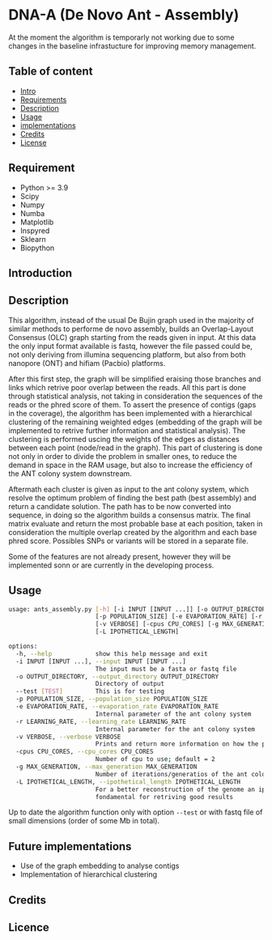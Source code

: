 # DNA-A (De Novo Ant - Assembly)

At the moment the algorithm is temporarly not working due to some changes in the baseline infrastucture for improving memory management.

## Table of content

- [Intro](#introduction)
- [Requirements](#requirement)
- [Description](#descrioption)
- [Usage](#usage)
- [implementations](#implementations)
- [Credits](#credits)
- [License](#licence)

## Requirement

- Python >= 3.9
- Scipy
- Numpy
- Numba
- Matplotlib
- Inspyred
- Sklearn
- Biopython

## Introduction




## Description

This algorithm, instead of the usual De Bujin graph used in the majority of similar methods to performe de novo assembly, builds an Overlap-Layout Consensus (OLC) graph starting from the reads given in input. At this data the only input format available is fastq, however the file passed could be, not only deriving from illumina sequencing platform, but also from both nanopore (ONT) and hifiam (Pacbio) platforms.

After this first step, the graph will be simplified eraising those branches and links which retrive poor overlap between the reads. All this part is done through statistical analysis, not taking in consideration the sequences of the reads or the phred score of them.
To assert the presence of contigs (gaps in the coverage), the algorithm has been implemented with a hierarchical clustering of the remaining weighted edges (embedding of the graph will be implemented to retrive further information and statistical analysis). The clustering is performed uscing the weights of the edges as distances between each point (node/read in the graph). This part of clustering is done not only in order to divide the problem in smaller ones, to reduce the demand in space in the RAM usage, but also to increase the efficiency of the ANT colony system downstream.

Aftermath each cluster is given as input to the ant colony system, which resolve the optimum problem of finding the best path (best assembly) and return a candidate solution. The path has to be now converted into sequence, in doing so the algorithm builds a consensus matrix. The final matrix evaluate and return the most probable base at each position, taken in consideration the multiple overlap created by the algorithm and each base phred score. Possibles SNPs or variants will be stored in a separate file.

Some of the features are not already present, however they will be implemented sonn or are currently in the developing process.

## Usage


``` bash
usage: ants_assembly.py [-h] [-i INPUT [INPUT ...]] [-o OUTPUT_DIRECTORY] [--test [TEST]]
                        [-p POPULATION_SIZE] [-e EVAPORATION_RATE] [-r LEARNING_RATE]
                        [-v VERBOSE] [-cpus CPU_CORES] [-g MAX_GENERATION]       
                        [-L IPOTHETICAL_LENGTH]

options:
  -h, --help            show this help message and exit
  -i INPUT [INPUT ...], --input INPUT [INPUT ...]
                        The input must be a fasta or fastq file
  -o OUTPUT_DIRECTORY, --output_directory OUTPUT_DIRECTORY
                        Directory of output
  --test [TEST]         This is for testing
  -p POPULATION_SIZE, --population_size POPULATION_SIZE
  -e EVAPORATION_RATE, --evaporation_rate EVAPORATION_RATE
                        Internal parameter of the ant colony system
  -r LEARNING_RATE, --learning_rate LEARNING_RATE
                        Internal parameter for the ant colony system
  -v VERBOSE, --verbose VERBOSE
                        Prints and return more information on how the process is developing
  -cpus CPU_CORES, --cpu_cores CPU_CORES
                        Number of cpu to use; default = 2
  -g MAX_GENERATION, --max_generation MAX_GENERATION
                        Number of iterations/generatios of the ant colony algorithm
  -L IPOTHETICAL_LENGTH, --ipothetical_length IPOTHETICAL_LENGTH
                        For a better reconstruction of the genome an ipotetical lenght of the sequence to rebuild is      
                        fondamental for retriving good results
```

Up to date the algorithm function only with option `--test` or with fastq file of small dimensions (order of some Mb in total).

## Future implementations

- Use of the graph embedding to analyse contigs
- Implementation of hierarchical clustering

## Credits

## Licence
